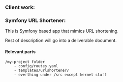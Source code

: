  ### Client work:
	 

### Symfony URL Shortener:
This is Symfony based app that mimics URL shortening.

Rest of description will go into a deliverable document.


 
#### Relevant parts 
```
/my-project folder
 	- config/routes.yaml
 	- templates/urlshortener/
 	- everthing under /src except kernel stuff
 	
```


